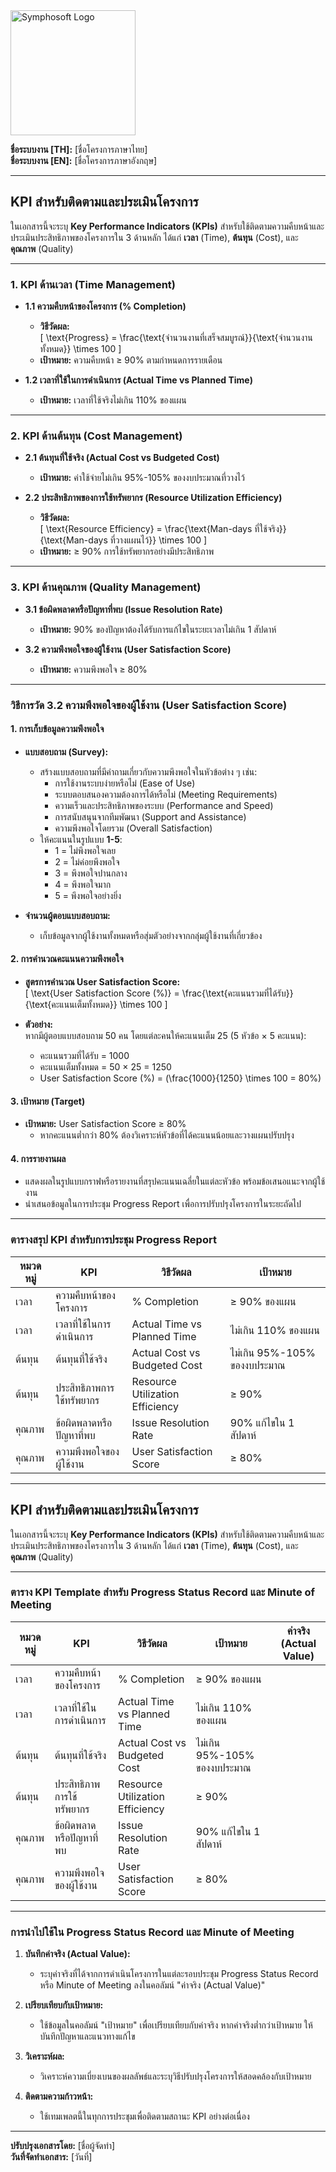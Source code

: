 <img src="https://www.symphosoft.com/logo/symphosoftLogo.png" alt="Symphosoft Logo" width="200"/>

**ชื่อระบบงาน [TH]:** [ชื่อโครงการภาษาไทย]  
**ชื่อระบบงาน [EN]:** [ชื่อโครงการภาษาอังกฤษ]    

---

## KPI สำหรับติดตามและประเมินโครงการ  

ในเอกสารนี้จะระบุ **Key Performance Indicators (KPIs)** สำหรับใช้ติดตามความคืบหน้าและประเมินประสิทธิภาพของโครงการใน 3 ด้านหลัก ได้แก่ **เวลา** (Time), **ต้นทุน** (Cost), และ **คุณภาพ** (Quality)

---

### 1. KPI ด้านเวลา (Time Management)

- **1.1 ความคืบหน้าของโครงการ (% Completion)**  
  - **วิธีวัดผล:**  
    \[
    \text{Progress} = \frac{\text{จำนวนงานที่เสร็จสมบูรณ์}}{\text{จำนวนงานทั้งหมด}} \times 100
    \]  
  - **เป้าหมาย:** ความคืบหน้า ≥ 90% ตามกำหนดการรายเดือน  

- **1.2 เวลาที่ใช้ในการดำเนินการ (Actual Time vs Planned Time)**  
  - **เป้าหมาย:** เวลาที่ใช้จริงไม่เกิน 110% ของแผน  

---

### 2. KPI ด้านต้นทุน (Cost Management)

- **2.1 ต้นทุนที่ใช้จริง (Actual Cost vs Budgeted Cost)**  
  - **เป้าหมาย:** ค่าใช้จ่ายไม่เกิน 95%-105% ของงบประมาณที่วางไว้  

- **2.2 ประสิทธิภาพของการใช้ทรัพยากร (Resource Utilization Efficiency)**  
  - **วิธีวัดผล:**  
    \[
    \text{Resource Efficiency} = \frac{\text{Man-days ที่ใช้จริง}}{\text{Man-days ที่วางแผนไว้}} \times 100
    \]  
  - **เป้าหมาย:** ≥ 90% การใช้ทรัพยากรอย่างมีประสิทธิภาพ  

---

### 3. KPI ด้านคุณภาพ (Quality Management)

- **3.1 ข้อผิดพลาดหรือปัญหาที่พบ (Issue Resolution Rate)**  
  - **เป้าหมาย:** 90% ของปัญหาต้องได้รับการแก้ไขในระยะเวลาไม่เกิน 1 สัปดาห์  

- **3.2 ความพึงพอใจของผู้ใช้งาน (User Satisfaction Score)**  
  - **เป้าหมาย:** ความพึงพอใจ ≥ 80%  

---

### วิธีการวัด **3.2 ความพึงพอใจของผู้ใช้งาน (User Satisfaction Score)**

#### 1. **การเก็บข้อมูลความพึงพอใจ**
- **แบบสอบถาม (Survey):**  
  - สร้างแบบสอบถามที่มีคำถามเกี่ยวกับความพึงพอใจในหัวข้อต่าง ๆ เช่น:
    - การใช้งานระบบง่ายหรือไม่ (Ease of Use)
    - ระบบตอบสนองความต้องการได้หรือไม่ (Meeting Requirements)
    - ความเร็วและประสิทธิภาพของระบบ (Performance and Speed)
    - การสนับสนุนจากทีมพัฒนา (Support and Assistance)
    - ความพึงพอใจโดยรวม (Overall Satisfaction)
  - ให้คะแนนในรูปแบบ **1-5**:
    - 1 = ไม่พึงพอใจเลย
    - 2 = ไม่ค่อยพึงพอใจ
    - 3 = พึงพอใจปานกลาง
    - 4 = พึงพอใจมาก
    - 5 = พึงพอใจอย่างยิ่ง

- **จำนวนผู้ตอบแบบสอบถาม:**  
  - เก็บข้อมูลจากผู้ใช้งานทั้งหมดหรือสุ่มตัวอย่างจากกลุ่มผู้ใช้งานที่เกี่ยวข้อง

#### 2. **การคำนวณคะแนนความพึงพอใจ**
- **สูตรการคำนวณ User Satisfaction Score:**  
\[
\text{User Satisfaction Score (\%)} = \frac{\text{คะแนนรวมที่ได้รับ}}{\text{คะแนนเต็มทั้งหมด}} \times 100
\]

- **ตัวอย่าง:**  
  หากมีผู้ตอบแบบสอบถาม 50 คน โดยแต่ละคนให้คะแนนเต็ม 25 (5 หัวข้อ × 5 คะแนน):  
  - คะแนนรวมที่ได้รับ = 1000  
  - คะแนนเต็มทั้งหมด = 50 × 25 = 1250  
  - User Satisfaction Score (\%) = \(\frac{1000}{1250} \times 100 = 80\%\)

#### 3. **เป้าหมาย (Target)**
- **เป้าหมาย:** User Satisfaction Score ≥ 80%  
  - หากคะแนนต่ำกว่า 80% ต้องวิเคราะห์หัวข้อที่ได้คะแนนน้อยและวางแผนปรับปรุง

#### 4. **การรายงานผล**
- แสดงผลในรูปแบบกราฟหรือรายงานที่สรุปคะแนนเฉลี่ยในแต่ละหัวข้อ พร้อมข้อเสนอแนะจากผู้ใช้งาน  
- นำเสนอข้อมูลในการประชุม Progress Report เพื่อการปรับปรุงโครงการในระยะถัดไป  

---

### ตารางสรุป KPI สำหรับการประชุม Progress Report

| หมวดหมู่ | KPI                          | วิธีวัดผล                                  | เป้าหมาย                      |
|----------|-------------------------------|-------------------------------------------|-------------------------------|
| เวลา      | ความคืบหน้าของโครงการ        | % Completion                              | ≥ 90% ของแผน                  |
| เวลา      | เวลาที่ใช้ในการดำเนินการ      | Actual Time vs Planned Time               | ไม่เกิน 110% ของแผน          |
| ต้นทุน    | ต้นทุนที่ใช้จริง             | Actual Cost vs Budgeted Cost              | ไม่เกิน 95%-105% ของงบประมาณ |
| ต้นทุน    | ประสิทธิภาพการใช้ทรัพยากร    | Resource Utilization Efficiency           | ≥ 90%                         |
| คุณภาพ    | ข้อผิดพลาดหรือปัญหาที่พบ     | Issue Resolution Rate                     | 90% แก้ไขใน 1 สัปดาห์         |
| คุณภาพ    | ความพึงพอใจของผู้ใช้งาน      | User Satisfaction Score                   | ≥ 80%                         |

---

## KPI สำหรับติดตามและประเมินโครงการ  

ในเอกสารนี้จะระบุ **Key Performance Indicators (KPIs)** สำหรับใช้ติดตามความคืบหน้าและประเมินประสิทธิภาพของโครงการใน 3 ด้านหลัก ได้แก่ **เวลา** (Time), **ต้นทุน** (Cost), และ **คุณภาพ** (Quality)

---

### ตาราง KPI Template สำหรับ Progress Status Record และ Minute of Meeting

| หมวดหมู่ | KPI                          | วิธีวัดผล                                  | เป้าหมาย                      | ค่าจริง (Actual Value)         |
|----------|-------------------------------|-------------------------------------------|-------------------------------|--------------------------------|
| เวลา      | ความคืบหน้าของโครงการ        | % Completion                              | ≥ 90% ของแผน                  |                                |
| เวลา      | เวลาที่ใช้ในการดำเนินการ      | Actual Time vs Planned Time               | ไม่เกิน 110% ของแผน          |                                |
| ต้นทุน    | ต้นทุนที่ใช้จริง             | Actual Cost vs Budgeted Cost              | ไม่เกิน 95%-105% ของงบประมาณ |                                |
| ต้นทุน    | ประสิทธิภาพการใช้ทรัพยากร    | Resource Utilization Efficiency           | ≥ 90%                         |                                |
| คุณภาพ    | ข้อผิดพลาดหรือปัญหาที่พบ     | Issue Resolution Rate                     | 90% แก้ไขใน 1 สัปดาห์         |                                |
| คุณภาพ    | ความพึงพอใจของผู้ใช้งาน      | User Satisfaction Score                   | ≥ 80%                         |                                |

---

### การนำไปใช้ใน Progress Status Record และ Minute of Meeting

1. **บันทึกค่าจริง (Actual Value):**  
   - ระบุค่าจริงที่ได้จากการดำเนินโครงการในแต่ละรอบประชุม Progress Status Record หรือ Minute of Meeting ลงในคอลัมน์ "ค่าจริง (Actual Value)"  

2. **เปรียบเทียบกับเป้าหมาย:**  
   - ใช้ข้อมูลในคอลัมน์ "เป้าหมาย" เพื่อเปรียบเทียบกับค่าจริง หากค่าจริงต่ำกว่าเป้าหมาย ให้บันทึกปัญหาและแนวทางแก้ไข  

3. **วิเคราะห์ผล:**  
   - วิเคราะห์ความเบี่ยงเบนของผลลัพธ์และระบุวิธีปรับปรุงโครงการให้สอดคล้องกับเป้าหมาย  

4. **ติดตามความก้าวหน้า:**  
   - ใช้เทมเพลตนี้ในทุกการประชุมเพื่อติดตามสถานะ KPI อย่างต่อเนื่อง  

---
**ปรับปรุงเอกสารโดย:** [ชื่อผู้จัดทำ]  
**วันที่จัดทำเอกสาร:** [วันที่]  
